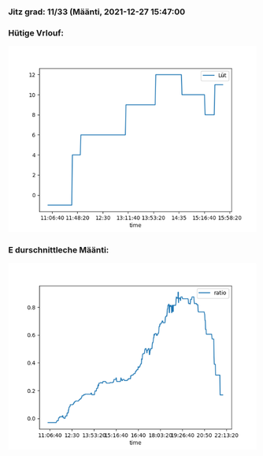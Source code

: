### Jitz grad: 11/33 (Määnti, 2021-12-27 15:47:00

### Hütige Vrlouf:
![Graph](Today.png)

### E durschnittleche Määnti:
![Graph](Määnti.png)